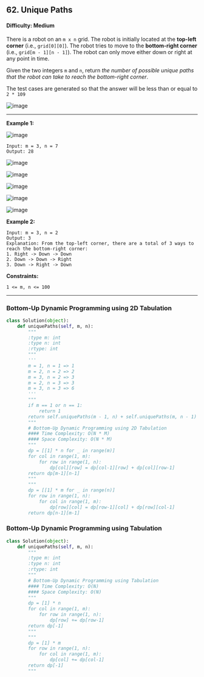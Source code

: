 ## 62. Unique Paths

#### Difficulty: Medium

There is a robot on an ```m x n``` grid. The robot is initially located at the __top-left corner__ (i.e., ```grid[0][0]```). The robot tries to move to the __bottom-right corner__ (i.e., ```grid[m - 1][n - 1]```). The robot can only move either down or right at any point in time.

Given the two integers ```m``` and ```n```, return _the number of possible unique paths that the robot can take to reach the bottom-right corner_.

The test cases are generated so that the answer will be less than or equal to ```2 * 109```

![image](https://user-images.githubusercontent.com/35042430/206839303-ffdd2f90-1b37-471d-abb2-166b0ab23e12.png)

---

__Example 1:__

![image](https://assets.leetcode.com/uploads/2018/10/22/robot_maze.png)
```
Input: m = 3, n = 7
Output: 28
```

![image](https://user-images.githubusercontent.com/35042430/206839417-1eaef390-98d9-43ed-bb76-5ddeb479b81c.png)

![image](https://user-images.githubusercontent.com/35042430/206839432-7f0f191e-2ef8-485d-9133-5f05ffe95720.png)

![image](https://user-images.githubusercontent.com/35042430/206839436-c4e3cf14-d50b-4867-b1e0-56292e0b199f.png)

![image](https://user-images.githubusercontent.com/35042430/206839442-e94b79c5-ebf7-40a6-9592-ee25566482ba.png)

![image](https://user-images.githubusercontent.com/35042430/206839446-2f00bd18-ada8-4d79-a994-73b05843412b.png)

__Example 2:__
```
Input: m = 3, n = 2
Output: 3
Explanation: From the top-left corner, there are a total of 3 ways to reach the bottom-right corner:
1. Right -> Down -> Down
2. Down -> Down -> Right
3. Down -> Right -> Down
```

__Constraints:__
```
1 <= m, n <= 100
```

---

### Bottom-Up Dynamic Programming using 2D Tabulation

```Python
class Solution(object):
    def uniquePaths(self, m, n):
        """
        :type m: int
        :type n: int
        :rtype: int
        """
        '''
        m = 1, n = 1 => 1
        m = 2, n = 2 => 2
        m = 3, n = 2 => 3
        m = 2, n = 3 => 3
        m = 3, n = 3 => 6
        '''
        """
        if m == 1 or n == 1:
            return 1
        return self.uniquePaths(m - 1, n) + self.uniquePaths(m, n - 1)
        """
        # Bottom-Up Dynamic Programming using 2D Tabulation
        #### Time Complexity: O(N * M)
        #### Space Complexity: O(N * M)
        """
        dp = [[1] * n for _ in range(m)]
        for col in range(1, m):
            for row in range(1, n):
                dp[col][row] = dp[col-1][row] + dp[col][row-1]
        return dp[m-1][n-1]
        """
        """
        dp = [[1] * m for _ in range(n)]
        for row in range(1, n):
            for col in range(1, m):
                dp[row][col] = dp[row-1][col] + dp[row][col-1]
        return dp[n-1][m-1]
```

### Bottom-Up Dynamic Programming using Tabulation

```Python
class Solution(object):
    def uniquePaths(self, m, n):
        """
        :type m: int
        :type n: int
        :rtype: int
        """
        # Bottom-Up Dynamic Programming using Tabulation
        #### Time Complexity: O(N)
        #### Space Complexity: O(N)
        """
        dp = [1] * n
        for col in range(1, m):
            for row in range(1, n):
                dp[row] += dp[row-1]
        return dp[-1]
        """
        """
        dp = [1] * m
        for row in range(1, n):
            for col in range(1, m):
                dp[col] += dp[col-1]
        return dp[-1]
        """
```

